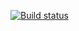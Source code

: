[![Build status](https://ci.appveyor.com/api/projects/status/io9b3p00uj0trr5d/branch/main?svg=true)](https://ci.appveyor.com/project/Kroleg69/postmanecho/branch/main)